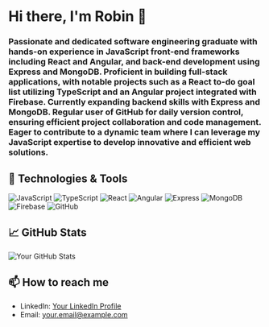 # Hi there, I'm Robin 👋

### Passionate and dedicated software engineering graduate with hands-on experience in JavaScript front-end frameworks including React and Angular, and back-end development using Express and MongoDB. Proficient in building full-stack applications, with notable projects such as a React to-do goal list utilizing TypeScript and an Angular project integrated with Firebase. Currently expanding backend skills with Express and MongoDB. Regular user of GitHub for daily version control, ensuring efficient project collaboration and code management. Eager to contribute to a dynamic team where I can leverage my JavaScript expertise to develop innovative and efficient web solutions.

## 🔧 Technologies & Tools

![JavaScript](https://img.shields.io/badge/-JavaScript-black?style=flat-square&logo=javascript)
![TypeScript](https://img.shields.io/badge/-TypeScript-black?style=flat-square&logo=typescript)
![React](https://img.shields.io/badge/-React-black?style=flat-square&logo=react)
![Angular](https://img.shields.io/badge/-Angular-black?style=flat-square&logo=angular)
![Express](https://img.shields.io/badge/-Express-black?style=flat-square&logo=express)
![MongoDB](https://img.shields.io/badge/-MongoDB-black?style=flat-square&logo=mongodb)
![Firebase](https://img.shields.io/badge/-Firebase-black?style=flat-square&logo=firebase)
![GitHub](https://img.shields.io/badge/-GitHub-black?style=flat-square&logo=github)

## 📈 GitHub Stats

![Your GitHub Stats](https://github-readme-stats.vercel.app/api?username=ainmutaqorrobin&show_icons=true&hide_border=true)

## 📫 How to reach me

- LinkedIn: [Your LinkedIn Profile](https://www.linkedin.com/in/ainmutaqorrobin/)
- Email: [your.email@example.com](mailto:ainmutaqorrobin@gmail.com)
